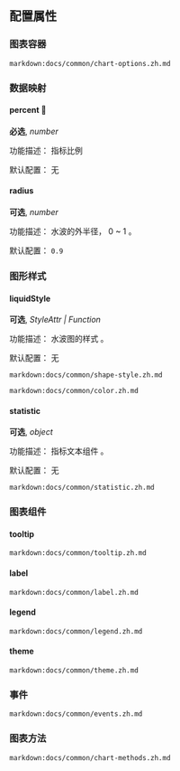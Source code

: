 ## 配置属性

### 图表容器

`markdown:docs/common/chart-options.zh.md`

### 数据映射

#### percent 📌

**必选**, _number_

功能描述： 指标比例

默认配置： 无

#### radius

**可选**, _number_

功能描述： 水波的外半径， 0 ~ 1 。

默认配置： `0.9`

### 图形样式

#### liquidStyle

**可选**, _StyleAttr | Function_

功能描述： 水波图的样式 。

默认配置： 无

`markdown:docs/common/shape-style.zh.md`

`markdown:docs/common/color.zh.md`

#### statistic

**可选**, _object_

功能描述： 指标文本组件 。

默认配置： 无

`markdown:docs/common/statistic.zh.md`

### 图表组件

#### tooltip

`markdown:docs/common/tooltip.zh.md`

#### label

`markdown:docs/common/label.zh.md`

#### legend

`markdown:docs/common/legend.zh.md`

#### theme

`markdown:docs/common/theme.zh.md`

### 事件

`markdown:docs/common/events.zh.md`

### 图表方法

`markdown:docs/common/chart-methods.zh.md`
